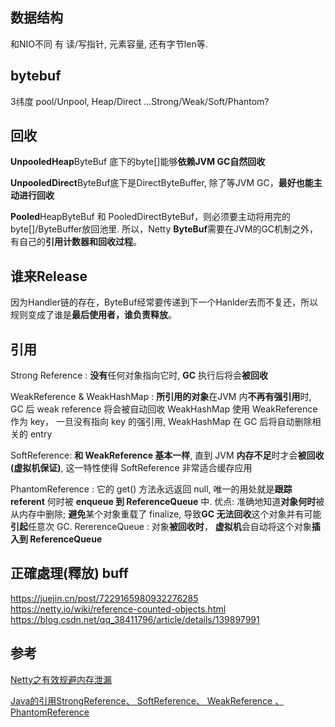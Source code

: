 ## 数据结构

和NIO不同
有 读/写指针, 元素容量, 还有字节len等.



## bytebuf

3纬度
pool/Unpool,
 Heap/Direct
...Strong/Weak/Soft/Phantom?



## 回收

**UnpooledHeap**ByteBuf 底下的byte[]能够**依赖JVM GC自然回收**

**UnpooledDirect**ByteBuf底下是DirectByteBuffer, 除了等JVM GC，**最好也能主动进行回收**

**Pooled**HeapByteBuf 和 PooledDirectByteBuf，则必须要主动将用完的byte[]/ByteBuffer放回池里.
所以，Netty **ByteBuf**需要在JVM的GC机制之外，有自己的**引用计数器和回收过程**。



## 谁来Release

因为Handler链的存在，ByteBuf经常要传递到下一个Hanlder去而不复还，所以规则变成了谁是**最后使用者，谁负责释放**。



## 引用

Strong Reference : **没有**任何对象指向它时,  **GC** 执行后将会**被回收**

WeakReference & WeakHashMap : **所引用的对象**在JVM 内**不再有强引用**时, GC 后 weak reference 将会被自动回收
WeakHashMap 使用 WeakReference 作为 key， 一旦没有指向 key 的强引用, WeakHashMap 在 GC 后将自动删除相关的 entry 

SoftReference: **和 WeakReference 基本一样**, 直到 JVM **内存不足**时才会**被回收(虚拟机保证)**, 这一特性使得 SoftReference 非常适合缓存应用 

PhantomReference : 它的 get() 方法永远返回 null, 唯一的用处就是**跟踪 referent** 何时被 **enqueue 到 ReferenceQueue** 中. 优点: 准确地知道**对象何时**被从内存中删除; **避免**某个对象重载了 finalize, 导致**GC 无法回收**这个对象并有可能 **引起**任意次 GC.
RererenceQueue : 对象**被回收时**， **虚拟机**会自动将这个对象**插入到 ReferenceQueue** 



## 正確處理(釋放) buff

https://juejin.cn/post/7229165980932276285
https://netty.io/wiki/reference-counted-objects.html
https://blog.csdn.net/qq_38411796/article/details/139897991



## 参考

[Netty之有效规避内存泄漏 ](https://www.cnblogs.com/549294286/p/5168454.html)

[Java的引用StrongReference、 SoftReference、 WeakReference 、PhantomReference](https://blog.csdn.net/mxbhxx/article/details/9111711)



